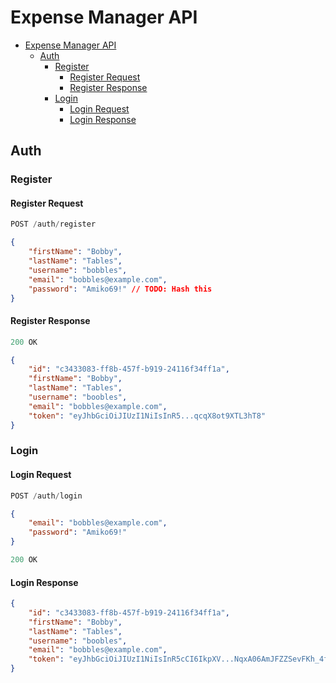 # Expense Manager API

- [Expense Manager API](#expense-manager-api)
  - [Auth](#auth)
    - [Register](#register)
      - [Register Request](#register-request)
      - [Register Response](#register-response)
    - [Login](#login)
      - [Login Request](#login-request)
      - [Login Response](#login-response)

## Auth

### Register

#### Register Request

```js
POST /auth/register
```

```json
{
    "firstName": "Bobby",
    "lastName": "Tables",
    "username": "bobbles",
    "email": "bobbles@example.com",
    "password": "Amiko69!" // TODO: Hash this
}
```

#### Register Response

```js
200 OK
```

```json
{
    "id": "c3433083-ff8b-457f-b919-24116f34ff1a",
    "firstName": "Bobby",
    "lastName": "Tables",
    "username": "boobles",
    "email": "bobbles@example.com",
    "token": "eyJhbGciOiJIUzI1NiIsInR5...qcqX8ot9XTL3hT8"
}
```

### Login

#### Login Request

```js
POST /auth/login
```

```json
{
    "email": "bobbles@example.com",
    "password": "Amiko69!"
}
```

```js
200 OK
```

#### Login Response

```json
{
    "id": "c3433083-ff8b-457f-b919-24116f34ff1a",
    "firstName": "Bobby",
    "lastName": "Tables",
    "username": "boobles",
    "email": "bobbles@example.com",
    "token": "eyJhbGciOiJIUzI1NiIsInR5cCI6IkpXV...NqxA06AmJFZZSevFKh_4f6Bew"
}
```
